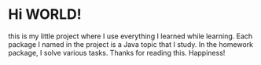 # Hi WORLD!
this is my little project where I use everything I learned while learning. 
Each package I named in the project is a Java topic that I study. 
In the homework package, I solve various tasks. 
Thanks for reading this. Happiness!
